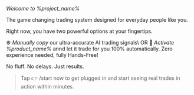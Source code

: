 *Welcome to %project_name%*

The game changing trading system designed for everyday people like you\.

Right now\, you have two powerful options at your fingertips\.

⚙️ *Manually copy* our ultra\-accurate AI trading signals\ 
OR
🤖 *Activate %product_name%* annd let it trade for you 100% automatically\. Zero experience needed\, fully Hands\-Free\!

No fluff\. No delays\. Just results\.

> Tap 👉 /start now to get plugged in and start seeing real trades in action within minutes\.
